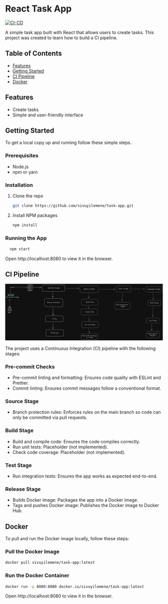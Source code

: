 # React Task App
[![CI-CD](https://github.com/sivuyilemene/task-app/actions/workflows/ci-cd.yml/badge.svg)](https://github.com/sivuyilemene/task-app/actions/workflows/ci-cd.yml)

A simple task app built with React that allows users to create tasks. This project was created to learn how to build a CI pipeline.

## Table of Contents

- [Features](#features)
- [Getting Started](#getting-started)
- [CI Pipeline](#ci-pipeline)
- [Docker](#docker)


## Features

- Create tasks
- Simple and user-friendly interface

## Getting Started

To get a local copy up and running follow these simple steps.

### Prerequisites

- Node.js
- npm or yarn

### Installation

1. Clone the repo
   ```sh
   git clone https://github.com/sivuyilemene/task-app.git
   ```
2. Install NPM packages
    ```sh
    npm install
    ```
### Running the App
   ```sh
     npm start
   ```

Open http://localhost:8080 to view it in the browser.

## CI Pipeline
![CI Pipeline](pipeline.png)

The project uses a Continuous Integration (CI) pipeline with the following stages:

### Pre-commit Checks
- Pre-commit linting and formatting: Ensures code quality with ESLint and Prettier.
- Commit linting: Ensures commit messages follow a conventional format.
### Source Stage
- Branch protection rules: Enforces rules on the main branch so code can only be committed via pull requests.
### Build Stage
- Build and compile code: Ensures the code compiles correctly.
- Run unit tests: Placeholder (not implemented).
- Check code coverage: Placeholder (not implemented).
### Test Stage
- Run integration tests: Ensures the app works as expected end-to-end.
### Release Stage
- Builds Docker image: Packages the app into a Docker image.
- Tags and pushes Docker image: Publishes the Docker image to Docker Hub.

## Docker
To pull and run the Docker image locally, follow these steps:

### Pull the Docker Image
```sh
docker pull sivuyilemene/task-app:latest
```
### Run the Docker Container
```sh
docker run -p 8080:8080 docker.io/sivuyilemene/task-app:latest
```
Open http://localhost:8080 to view it in the browser.

